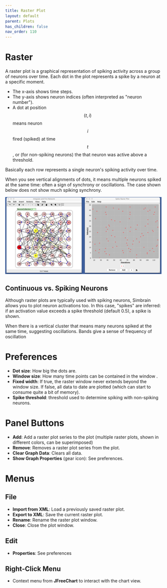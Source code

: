 ```yaml
---
title: Raster Plot
layout: default
parent: Plots
has_children: false
nav_order: 110
---
```


# Raster

A raster plot is a graphical representation of spiking activity across a group of neurons over time. Each dot in the plot represents a spike by a neuron at a specific moment.
- The x-axis shows time steps.
- The y-axis shows neuron indices (often interpreted as "neuron number").
- A dot at position $$(t, i)$$ means neuron $$i$$ fired (spiked) at time $$t$$, or (for non-spiking neurons) the that neuron was active above a threshold.

Basically each row represents a single neuron's spiking activity over time.

When you see vertical alignments of dots, it means multiple neurons spiked at the same time: often a sign of synchrony or oscillations. The case shown below does not show much spiking synchrony.

<!-- TODO: An example that makes these vertical clusters -->

<img src="../../assets/images/rasterPlot.png" style="width:500px;"/>

## Continuous vs. Spiking Neurons

Although raster plots are typically used with spiking neurons, Simbrain allows you to plot neuron activations too. In this case, "spikes" are inferred: if an activation value exceeds a spike threshold (default 0.5), a spike is shown.

When there is a vertical cluster that means many neurons spiked at the same time, suggesting oscillations. Bands give a sense of frequency of oscillation

# Preferences
- **Dot size**: How big the dots are.
- **Window size**: How many time points can be contained in the window .
- **Fixed width**: If true, the raster window never extends beyond the window size. If false, all data to date are plotted (which can start to consume quite a bit of memory).
- **Spike threshold**: threshold used to determine spiking with non-spiking neurons.


# Panel Buttons
- **Add**: Add a raster plot series to the plot (multiple raster plots, shown in different colors, can be superimposed)
- **Remove**: Removes a raster plot series from the plot.
- **Clear Graph Data**: Clears all data.
- **Show Graph Properties** (gear icon): See preferences.

# Menus

## File 
- **Import from XML**: Load a previously saved raster plot.
- **Export to XML**: Save the current raster plot.
- **Rename**: Rename the raster plot window.
- **Close**: Close the plot window.

## Edit
- **Properties**: See preferences

## Right-Click Menu
- Context menu from **JFreeChart** to interact with the chart view.
